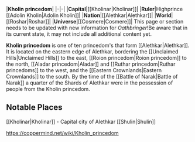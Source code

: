 |**Kholin princedom**|
|-|-|
|**Capital**|[[Kholinar\|Kholinar]]|
|**Ruler**|Highprince [[Adolin Kholin\|Adolin Kholin]]|
|**Nation**|[[Alethkar\|Alethkar]]|
|**World**|[[Roshar\|Roshar]]|
|**Universe**|[[Cosmere\|Cosmere]]|
This page or section needs to be updated with new information for *Oathbringer*!Be aware that in its current state, it may not include all additional content yet.

**Kholin princedom** is one of ten princedom's that form [[Alethkar\|Alethkar]].
It is located on the eastern edge of Alethkar, bordering the [[Unclaimed Hills\|Unclaimed Hills]] to the east, [[Roion princedom\|Roion princedom]] to the north, [[Aladar princedom\|Aladar]] and [[Ruthar princedom\|Ruthar princedoms]] to the west, and the [[Eastern Crownlands\|Eastern Crownlands]] to the south.
By the time of the [[Battle of Narak\|Battle of Narak]] a quarter of the Shards of Alethkar were in the possession of people from the Kholin princedom.

## Notable Places
[[Kholinar\|Kholinar]] - Capital city of Alethkar
[[Shulin\|Shulin]]


https://coppermind.net/wiki/Kholin_princedom